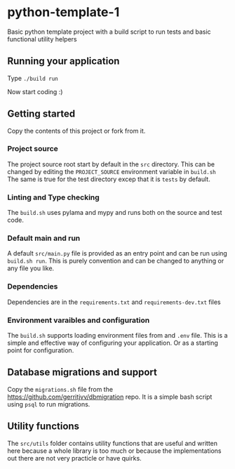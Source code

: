 # python-template-1
Basic python template project with a build script to run tests and basic functional utility helpers

## Running your application

Type  `./build run`

Now start coding :)


## Getting started

Copy the contents of this project or fork from it. 

### Project source

The project source root start by default in the `src` directory. This can be changed by editing the `PROJECT_SOURCE` environment variable in `build.sh`
The same is true for the test directory excep that it is `tests` by default.


### Linting and Type checking

The `build.sh` uses pylama and mypy and runs both on the source and test code.

### Default main and run

A default `src/main.py` file is provided as an entry point and can be run using `build.sh run`. This is purely convention and can be changed to anything or any file you like.

### Dependencies

Dependencies are in the `requirements.txt` and `requirements-dev.txt` files

### Environment varaibles and configuration

The `build.sh` supports loading environment files from and `.env` file.
This is a simple and effective way of configuring your application. 
Or as a starting point for configuration.

## Database migrations and support

Copy the `migrations.sh` file from the https://github.com/gerritjvv/dbmigration repo.
It is a simple bash script using `psql` to run migrations.

## Utility functions

The `src/utils` folder contains utility functions that are useful and written here because a whole library is too much
or because the implementations out there are not very practicle or have quirks.
